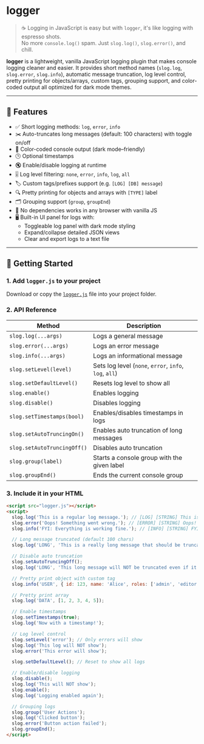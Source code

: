 # logger

> ☕ Logging in JavaScript is easy but with `logger`, it's like logging with espresso shots.  
> No more `console.log()` spam. Just `slog.log()`, `slog.error()`, and chill.

**logger** is a lightweight, vanilla JavaScript logging plugin that makes console logging cleaner and easier. It provides short method names (`slog.log`, `slog.error`, `slog.info`), automatic message truncation, log level control, pretty printing for objects/arrays, custom tags, grouping support, and color-coded output all optimized for dark mode themes.

---

## 🌟 Features

- ✅ Short logging methods: `log`, `error`, `info`
- ✂️ Auto-truncates long messages (default: 100 characters) with toggle on/off
- 🎨 Color-coded console output (dark mode–friendly)
- 🕒 Optional timestamps
- 🔇 Enable/disable logging at runtime
- 🎚 Log level filtering: `none`, `error`, `info`, `log`, `all`
- 🏷️ Custom tags/prefixes support (e.g. `[LOG] [DB] message`)
- 🔍 Pretty printing for objects and arrays with `[TYPE]` label
- 🗂 Grouping support (`group`, `groupEnd`)
- 🧩 No dependencies works in any browser with vanilla JS
- 🖥️ Built-in UI panel for logs with:
  - Toggleable log panel with dark mode styling
  - Expand/collapse detailed JSON views
  - Clear and export logs to a text file



---

## 🚀 Getting Started

### 1. Add `logger.js` to your project

Download or copy the [`logger.js`](./logger.js) file into your project folder.

### 2. API Reference

| Method                      | Description                                              |
|-----------------------------|----------------------------------------------------------|
| `slog.log(...args)`         | Logs a general message                                   |
| `slog.error(...args)`       | Logs an error message                                    |
| `slog.info(...args)`        | Logs an informational message                            |
| `slog.setLevel(level)`      | Sets log level (`none`, `error`, `info`, `log`, `all`)  |
| `slog.setDefaultLevel()`    | Resets log level to show all                             |
| `slog.enable()`             | Enables logging                                         |
| `slog.disable()`            | Disables logging                                        |
| `slog.setTimestamps(bool)`  | Enables/disables timestamps in logs                      |
| `slog.setAutoTruncingOn()`  | Enables auto truncation of long messages                  |
| `slog.setAutoTruncingOff()` | Disables auto truncation                                  |
| `slog.group(label)`         | Starts a console group with the given label             |
| `slog.groupEnd()`           | Ends the current console group                           |

### 3. Include it in your HTML

```html
<script src="logger.js"></script>
<script>
  slog.log('This is a regular log message.'); // [LOG] [STRING] This is a regular log message.
  slog.error('Oops! Something went wrong.'); // [ERROR] [STRING] Oops! Something went wrong.
  slog.info('FYI: Everything is working fine.'); // [INFO] [STRING] FYI: Everything is working fine.

  // Long message truncated (default 100 chars)
  slog.log('LONG', 'This is a really long message that should be truncated after 100 characters to keep things neat in the console...');

  // Disable auto truncation
  slog.setAutoTruncingOff();
  slog.log('LONG', 'This long message will NOT be truncated even if it is very long and verbose...');

  // Pretty print object with custom tag
  slog.info('USER', { id: 123, name: 'Alice', roles: ['admin', 'editor'] });

  // Pretty print array
  slog.log('DATA', [1, 2, 3, 4, 5]);

  // Enable timestamps
  slog.setTimestamps(true);
  slog.log('Now with a timestamp!');

  // Log level control
  slog.setLevel('error'); // Only errors will show
  slog.log('This log will NOT show');
  slog.error('This error will show');

  slog.setDefaultLevel(); // Reset to show all logs

  // Enable/disable logging
  slog.disable();
  slog.log('This will NOT show');
  slog.enable();
  slog.log('Logging enabled again');

  // Grouping logs
  slog.group('User Actions');
  slog.log('Clicked button');
  slog.error('Button action failed');
  slog.groupEnd();
</script>

